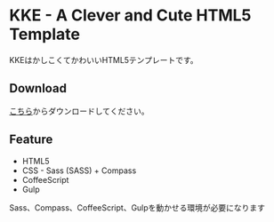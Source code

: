 # KKE - A Clever and Cute HTML5 Template

KKEはかしこくてかわいいHTML5テンプレートです。


## Download
[こちら](https://github.com/ryonakae/kke/archive/master.zip)からダウンロードしてください。


## Feature
* HTML5
* CSS - Sass (SASS) + Compass
* CoffeeScript
* Gulp

Sass、Compass、CoffeeScript、Gulpを動かせる環境が必要になります